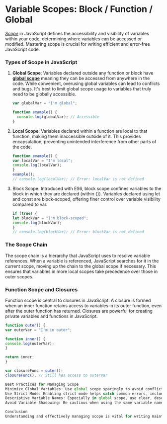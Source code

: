 # Variable Scopes: Block / Function / Global

[*Scope*](https://developer.mozilla.org/en-US/docs/Glossary/Scope) in JavaScript defines the accessibility and visibility of variables within your code, determining where variables can be accessed or modified. Mastering scope is crucial for writing efficient and error-free JavaScript code.

### Types of Scope in JavaScript

1. **Global Scope**: Variables declared outside any function or block have [**global scope**](https://developer.mozilla.org/en-US/docs/Web/JavaScript/Reference/Global_Objects) meaning they can be accessed from anywhere in the code. While convenient, overusing global variables can lead to conflicts and bugs. It's best to limit global scope usage to variables that truly need to be globally accessible.

   ```javascript
   var globalVar = "I'm global";

   function example() {
     console.log(globalVar); // Accessible
   }

2. **Local Scope**: Variables declared within a function are local to that function, making them inaccessible outside of it. This provides encapsulation, preventing unintended interference from other parts of the code.

   ```javascript
   function example() {
   var localVar = "I'm local";
   console.log(localVar);
   }
   example();
   // console.log(localVar); // Error: localVar is not defined

3. Block Scope: Introduced with ES6, block scope confines variables to the block in which they are declared (within {}). Variables declared using let and const are block-scoped, offering finer control over variable visibility compared to var.

   ```javascript
   if (true) {
   let blockVar = "I'm block-scoped";
   console.log(blockVar);
   }
   // console.log(blockVar); // Error: blockVar is not defined

### The Scope Chain

The scope chain is a hierarchy that JavaScript uses to resolve variable references. When a variable is referenced, JavaScript searches for it in the current scope, moving up the chain to the global scope if necessary. This ensures that variables in more local scopes take precedence over those in outer scopes.

### Function Scope and Closures

Function scope is central to closures in JavaScript. A closure is formed when an inner function retains access to variables in its outer function, even after the outer function has returned. Closures are powerful for creating private variables and functions in JavaScript.

   ```javascript
   function outer() {
   var outerVar = "I'm in outer";

   function inner() {
   console.log(outerVar);
   }

   return inner;
   }

   var closureFunc = outer();
   closureFunc(); // Still has access to outerVar

Best Practices for Managing Scope
Minimize Global Variables: Use global scope sparingly to avoid conflicts and unexpected behaviors.
Use Strict Mode: Enabling strict mode helps catch common errors, including accidental global variable creation.
Descriptive Variable Names: Especially in global scope, use clear, descriptive names to avoid confusion and clashes.
Avoid Variable Shadowing: Be cautious when using the same variable names in nested scopes, as this can lead to unpredictable results.

Conclusion
Understanding and effectively managing scope is vital for writing maintainable, bug-free JavaScript code. By mastering global, local, and block scopes, and leveraging closures, you can create robust, modular, and secure applications. Proper scope management leads to cleaner, more organized code, which is easier to debug, maintain, and scale.
